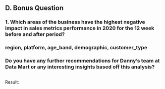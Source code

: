 ## D. Bonus Question

### 1. Which areas of the business have the highest negative impact in sales metrics performance in 2020 for the 12 week before and after period?

### region, platform, age_band, demographic, customer_type

### Do you have any further recommendations for Danny’s team at Data Mart or any interesting insights based off this analysis?

```SQL
```

Result:

<pre>

</pre>